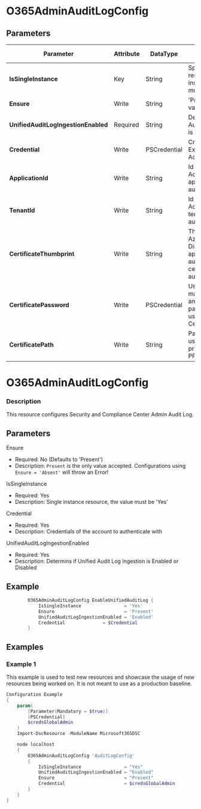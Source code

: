 ﻿# O365AdminAuditLogConfig

## Parameters

| Parameter | Attribute | DataType | Description | Allowed Values |
| --- | --- | --- | --- | --- |
| **IsSingleInstance** | Key | String | Specifies the resource is a single instance, the value must be 'Yes' |Yes|
| **Ensure** | Write | String | 'Present' is the only value accepted. |Present|
| **UnifiedAuditLogIngestionEnabled** | Required | String | Determins if Unified Audit Log Ingestion is enabled |Enabled, Disabled|
| **Credential** | Write | PSCredential | Credentials of the Exchange Global Admin ||
| **ApplicationId** | Write | String | Id of the Azure Active Directory application to authenticate with. ||
| **TenantId** | Write | String | Id of the Azure Active Directory tenant used for authentication. ||
| **CertificateThumbprint** | Write | String | Thumbprint of the Azure Active Directory application's authentication certificate to use for authentication. ||
| **CertificatePassword** | Write | PSCredential | Username can be made up to anything but password will be used for CertificatePassword ||
| **CertificatePath** | Write | String | Path to certificate used in service principal usually a PFX file. ||

# O365AdminAuditLogConfig

### Description

This resource configures Security and Compliance Center Admin Audit Log.

## Parameters

Ensure

- Required: No (Defaults to 'Present')
- Description: `Present` is the only value accepted.
  Configurations using `Ensure = 'Absent'` will throw an Error!

IsSingleInstance

- Required: Yes
- Description: Single instance resource, the value must be 'Yes'

Credential

- Required: Yes
- Description: Credentials of the account to authenticate with

UnifiedAuditLogIngestionEnabled

- Required: Yes
- Description: Determins if Unified Audit Log Ingestion is Enabled or Disabled

## Example

```PowerShell
        O365AdminAuditLogConfig EnableUnifiedAuditLog {
            IsSingleInstance                = 'Yes'
            Ensure                          = 'Present'
            UnifiedAuditLogIngestionEnabled = 'Enabled'
            Credential              = $Credential
        }
```

## Examples

### Example 1

This example is used to test new resources and showcase the usage of new resources being worked on.
It is not meant to use as a production baseline.

```powershell
Configuration Example
{
    param(
        [Parameter(Mandatory = $true)]
        [PSCredential]
        $credsGlobalAdmin
    )
    Import-DscResource -ModuleName Microsoft365DSC

    node localhost
    {
        O365AdminAuditLogConfig 'AuditLogConfig'
        {
            IsSingleInstance                = "Yes"
            UnifiedAuditLogIngestionEnabled = "Enabled"
            Ensure                          = "Present"
            Credential                      = $credsGlobalAdmin
        }
    }
}
```

